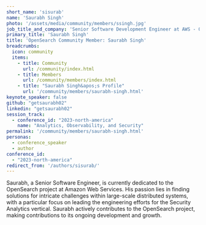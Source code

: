 ```yaml
---
short_name: 'sisurab'
name: 'Saurabh Singh'
photo: '/assets/media/community/members/ssingh.jpg'
job_title_and_company: 'Senior Software Development Engineer at AWS - OpenSearch'
primary_title: 'Saurabh Singh'
title: 'OpenSearch Community Member: Saurabh Singh'
breadcrumbs:
  icon: community
  items:
    - title: Community
      url: /community/index.html
    - title: Members
      url: /community/members/index.html
    - title: "Saurabh Singh&apos;s Profile"
      url: '/community/members/saurabh-singh.html'
keynote_speaker: false
github: "getsaurabh02"
linkedin: "getsaurabh02"
session_track: 
  - conference_id: "2023-north-america"
    name: "Analytics, Observability, and Security"
permalink: '/community/members/saurabh-singh.html'
personas:
  - conference_speaker
  - author
conference_id:
  - "2023-north-america"
redirect_from: '/authors/sisurab/'
---
```


Saurabh, a Senior Software Engineer, is currently dedicated to the OpenSearch project at Amazon Web Services. His passion lies in finding solutions for intricate challenges within large-scale distributed systems, with a particular focus on leading the engineering efforts for the Security Analytics vertical. Saurabh actively contributes to the OpenSearch project, making contributions to its ongoing development and growth.

